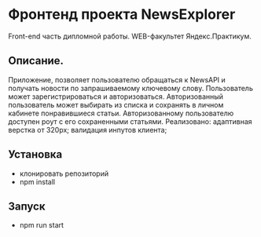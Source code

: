 # Фронтенд проекта NewsExplorer
Front-end часть дипломной работы.
WEB-факультет Яндекс.Практикум.
## Описание.
Приложение, позволяет пользователю обращаться к NewsAPI и получать
новости по запрашиваемому ключевому слову.
Пользователь может зарегистрироваться и авторизоваться.
Авторизованный пользователь может выбирать из списка и сохранять в личном кабинете
понравившиеся статьи. Авторизованному пользователю доступен роут с его сохраненными статьями.
Реализовано: 
  адаптивная верстка  от 320px; 
  валидация инпутов клиента;
## Установка
- клонировать репозиторий
- npm install
## Запуск
- npm run start